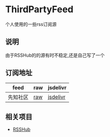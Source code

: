# ThirdPartyFeed

个人使用的一些rss订阅源

## 说明

由于RSSHub的的源有时不稳定,还是自己写了一个

## 订阅地址

feed | raw | jsdelivr
---  | --- | --------
先知社区 | [raw](https://raw.githubusercontent.com/p7e4/ThirdPartyFeed/main/feed/xz.aliyun.com.xml) | [jsdelivr](https://cdn.jsdelivr.net/gh/p7e4/ThirdPartyFeed/feed/xz.aliyun.com.xml)


## 相关项目

- [RSSHub](https://github.com/DIYgod/RSSHub)

